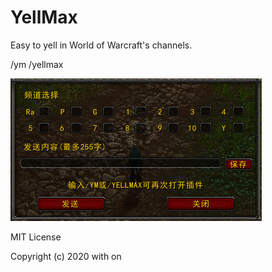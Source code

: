 # YellMax
Easy to yell in World of Warcraft's channels.

/ym /yellmax

![Image text](https://raw.githubusercontent.com/withon/YellMax/master/productShow/productShow.png)

MIT License

Copyright (c) 2020 with on
